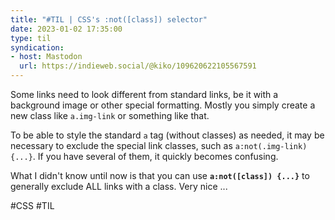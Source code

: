 ```yaml
---
title: "#TIL | CSS's :not([class]) selector"
date: 2023-01-02 17:35:00
type: til
syndication: 
- host: Mastodon
  url: https://indieweb.social/@kiko/109620622105567591
---
```


Some links need to look different from standard links, be it with a background image or other special formatting. Mostly you simply create a new class like ``a.img-link`` or something like that.

To be able to style the standard ``a`` tag (without classes) as needed, it may be necessary to exclude the special link classes, such as ``a:not(.img-link) {...}``. If you have several of them, it quickly becomes confusing.

What I didn't know until now is that you can use **``a:not([class]) {...}``** to generally exclude ALL links with a class. Very nice ...

#CSS #TIL
